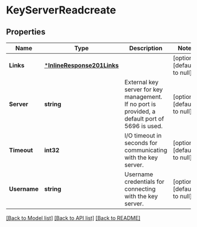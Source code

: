 # KeyServerReadcreate

## Properties
Name | Type | Description | Notes
------------ | ------------- | ------------- | -------------
**Links** | [***InlineResponse201Links**](inline_response_201__links.md) |  | [optional] [default to null]
**Server** | **string** | External key server for key management. If no port is provided, a default port of 5696 is used. | [optional] [default to null]
**Timeout** | **int32** | I/O timeout in seconds for communicating with the key server. | [optional] [default to null]
**Username** | **string** | Username credentials for connecting with the key server. | [optional] [default to null]

[[Back to Model list]](../README.md#documentation-for-models) [[Back to API list]](../README.md#documentation-for-api-endpoints) [[Back to README]](../README.md)



